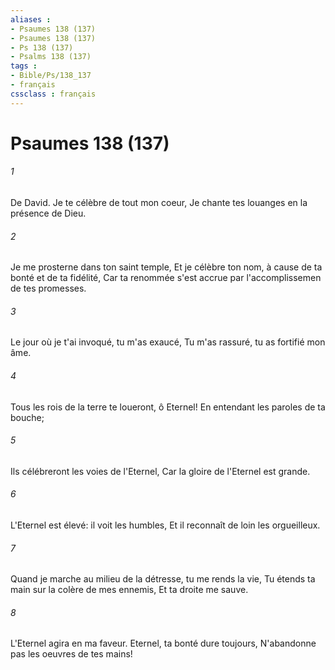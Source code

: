 ```yaml
---
aliases : 
- Psaumes 138 (137)
- Psaumes 138 (137)
- Ps 138 (137)
- Psalms 138 (137)
tags : 
- Bible/Ps/138_137
- français
cssclass : français
---
```


# Psaumes 138 (137)

###### 1
De David. Je te célèbre de tout mon coeur, Je chante tes louanges en la présence de Dieu.
###### 2
Je me prosterne dans ton saint temple, Et je célèbre ton nom, à cause de ta bonté et de ta fidélité, Car ta renommée s'est accrue par l'accomplissemen de tes promesses.
###### 3
Le jour où je t'ai invoqué, tu m'as exaucé, Tu m'as rassuré, tu as fortifié mon âme.
###### 4
Tous les rois de la terre te loueront, ô Eternel! En entendant les paroles de ta bouche;
###### 5
Ils célébreront les voies de l'Eternel, Car la gloire de l'Eternel est grande.
###### 6
L'Eternel est élevé: il voit les humbles, Et il reconnaît de loin les orgueilleux.
###### 7
Quand je marche au milieu de la détresse, tu me rends la vie, Tu étends ta main sur la colère de mes ennemis, Et ta droite me sauve.
###### 8
L'Eternel agira en ma faveur. Eternel, ta bonté dure toujours, N'abandonne pas les oeuvres de tes mains!
